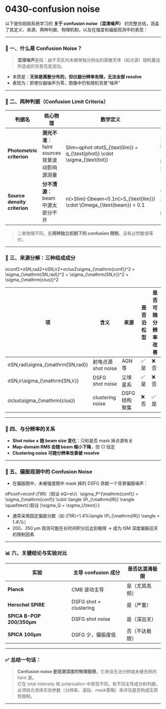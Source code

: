 # 0430-confusion noise

以下是你刚刚系统学习的 **关于 confusion noise（混淆噪声）** 的完整总结，涵盖了其定义、来源、两种判据、物理机制，以及在强度和偏振观测中的表现：

***

### 🧠 一、什么是 Confusion Noise？

> **混淆噪声**是指：由于天区内未被单独分辨出的离散天体（如点源）随机叠加所造成的背景亮度波动。

* 本质是：**天体是离散分布的，但仪器分辨率有限，无法全部 resolve**
* 表现为：即使仪器噪声为零，图像中仍有随机背景“噪声”

***

### 📐 二、两种判据（Confusion Limit Criteria）

| 判据名                          | 核心物理                             | 数学定义                                                                            | 适用场景                      |
| ---------------------------- | -------------------------------- | ------------------------------------------------------------------------------- | ------------------------- |
| **Photometric criterion**    | **测光不准**：faint sources 背景波动影响源测量 | Slim=qphot⋅σtotS\_{\text{lim\}} = q\_{\text{phot\}} \cdot \sigma\_{\text{tot\}} | 高分辨率 / 稀疏天区（如 Planck、SPT） |
| **Source density criterion** | **分不清源**：beam 中源太密分不开            | n(>Slim)⋅Ωbeam<0.1n(>S\_{\text{lim\}}) \cdot \Omega\_{\text{beam\}} < 0.1       | 低分辨率 / 源密集场（如 Herschel）   |

> 二者物理不同，是**两种独立机制下的 confusion 限制**，没有必然数值等价。

***

### 🌌 三、来源分解：三种组成成分

σconf2=σSN,rad2+σSN,ir2+σclus2\sigma\_{\mathrm{conf\}}^2 = \sigma\_{\mathrm{SN,rad\}}^2 + \sigma\_{\mathrm{SN,ir\}}^2 + \sigma\_{\mathrm{clus\}}^2

| 项                                 | 含义               | 来源        | 是否泊松型 | 是否可随分辨率改善 |
| --------------------------------- | ---------------- | --------- | ----- | --------- |
| σSN,rad\sigma\_{\mathrm{SN,rad\}} | 射电点源 shot noise  | AGN 等     | ✅ 是   | ❌ 否       |
| σSN,ir\sigma\_{\mathrm{SN,ir\}}   | DSFG shot noise  | 尘埃星系      | ✅ 是   | ❌ 否       |
| σclus\sigma\_{\mathrm{clus\}}     | clustering noise | DSFG 结构聚集 | ❌ 否   | ✅ 是       |

***

### 🔁 四、与分辨率的关系

* **Shot noise ≠ 随 beam size 变化**：只和是否 mask 掉点源有关
* **Map-domain RMS 会随 beam 缩小下降**，但 Cl 恒定
* **Clustering noise 可随分辨率改善被 resolve**

***

### 🔬 五、偏振观测中的 Confusion Noise

* 在偏振图中，未被强度图中 mask 掉的 DSFG 贡献一个背景偏振噪声：

σPconf=σconf⋅⟨ΠIR⟩（假设 σQ=σU）\sigma\_P^{\mathrm{conf\}} = \sigma\_{\mathrm{conf\}} \cdot \langle \Pi\_{\mathrm{IR\}} \rangle \quad\text{（假设 }\sigma\_Q = \sigma\_U\text{）}

* 通常采用固定偏振分数（如 ⟨ΠIR⟩=1.4%\langle \Pi\_{\mathrm{IR\}} \rangle = 1.4\\%）
* 200、350 μm 观测可能在长时间积分后达到极限 → 成为 ISM 深度偏振巡天的限制因素

***

### 📊 六、关键结论与实验对比

| 实验                        | 主导 confusion 成分        | 是否达混淆极限 |
| ------------------------- | ---------------------- | ------- |
| **Planck**                | CMB 波动主导               | 是（尤其高频） |
| **Herschel SPIRE**        | DSFG shot + clustering | 是（严重）   |
| **SPICA B-POP 200/350μm** | DSFG shot noise        | 是（深巡天）  |
| **SPICA 100μm**           | DSFG 少，偏振度低            | 否（不达极限） |

***

### ✅ 总结一句话：

> **Confusion noise 是观测深度的物理极限**，它来自无法分辨或未被去除的 faint 源。\
> 它在 total intensity 和 polarisation 中表现不同，有不同主导成分和判据，必须结合具体实验参数（分辨率、波段、mask策略）来评估是否构成实质性限制。

***
